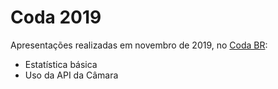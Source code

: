 # Coda 2019

Apresentações realizadas em novembro de 2019, no [Coda BR](https://coda.escoladedados.org/#sobre):

* Estatística básica
* Uso da API da Câmara
